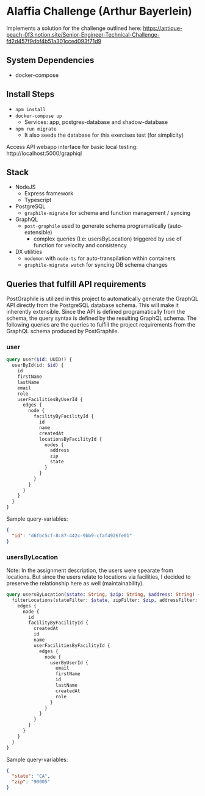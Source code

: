# Alaffia Challenge (Arthur Bayerlein)

Implements a solution for the challenge outlined here: https://antique-peach-0f3.notion.site/Senior-Engineer-Technical-Challenge-fd2d457f9dbf4b51a301cced093f71d9

## System Dependencies
- docker-compose

## Install Steps

- `npm install`
- `docker-compose up`
  - Services: app, postgres-database and shadow-database
- `npm run migrate`
  - It also seeds the database for this exercises test (for simplicity)

Access API webapp interface for basic local testing: http://localhost:5000/graphiql

## Stack

- NodeJS
  - Express framework
  - Typescript
- PostgreSQL
  - `graphile-migrate` for schema and function management / syncing
- GraphQL
  - `post-graphile` used to generate schema programatically (auto-extensible)
    - complex queries (I.e: usersByLocation) triggered by use of function for velocity and consistency
- DX utilities
  - `nodemon` with `node-ts` for auto-transpilation within containers
  - `graphile-migrate watch` for syncing DB schema changes 

## Queries that fulfill API requirements

PostGraphile is utilized in this project to automatically generate  the GraphQL API directly from the PostgreSQL database schema. This will make it inherently extensible. Since the API is defined programatically from the schema, the query syntax is defined by the resulting GraphQL schema. The following queries are the queries to fulfill the project requirements from the GraphQL schema produced by PostGraphile. 

### user

```graphql
query user($id: UUID!) {
  userById(id: $id) {
    id
    firstName
    lastName
    email
    role
    userFacilitiesByUserId {
      edges {
        node {
          facilityByFacilityId {
            id
            name
            createdAt
            locationsByFacilityId {
              nodes {
                address
                zip
                state
              }
            }
          }
        }
      }
    }
  }
}
```

Sample query-variables:
```json
{
  "id": "d6fbc5cf-8c87-442c-9bb9-cfaf4926fe01"
}
```

### usersByLocation

Note: In the assignment description, the users were spearate from locations. But since the users relate to locations via facilities, I decided to preserve the relationship here as well (maintainability).

```graphql
query usersByLocation($state: String, $zip: String, $address: String) {
  filterLocations(stateFilter: $state, zipFilter: $zip, addressFilter: $address) {
    edges {
      node {
        id
        facilityByFacilityId {
          createdAt
          id
          name
          userFacilitiesByFacilityId {
            edges {
              node {
                userByUserId {
                  email
                  firstName
                  id
                  lastName
                  createdAt
                  role
                }
              }
            }
          }
        }
      }
    }
  }
}
```

Sample query-variables:
```json
{
  "state": "CA",
  "zip": "90005"
}
```
